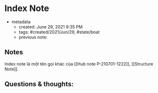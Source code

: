 # Index Note

- metadata
	- created: June 29, 2021 9:35 PM
	- tags: #created/2021/Jun/29, #state/boat 
	- previous note:

## Notes
Index note là một tên gọi khác của [[Hub note  P-210701-1222]], [[Structure Note]].
## Questions & thoughts:

